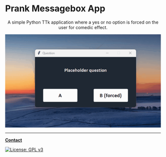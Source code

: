 # Prank Messagebox App

<p align="center">
A simple Python TTk application where a yes or no option is forced on the user
for comedic effect.
</p>

<p align="center">
  <img src="./assets/prank_messagebox.gif" alt="demonstration GIF" height=auto width="600">
</p>

---

**[Contact](mailto:lcs_it@proton.me)**

[![License: GPL v3](https://img.shields.io/badge/License-GPLv3-blue.svg)](https://www.gnu.org/licenses/gpl-3.0)
